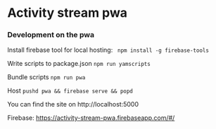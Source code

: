 # Activity stream pwa

### Development on the pwa

Install firebase tool for local hosting:
` npm install -g firebase-tools`

Write scripts to package.json
`npm run yamscripts`

Bundle scripts
`npm run pwa`

Host
`pushd pwa && firebase serve && popd`

You can find the site on http://localhost:5000

Firebase: https://activity-stream-pwa.firebaseapp.com/#/